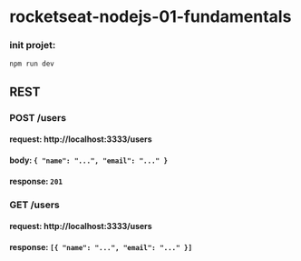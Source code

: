 # rocketseat-nodejs-01-fundamentals

### init projet:
`` npm run dev ``


## REST

### POST /users
#### request: http://localhost:3333/users
#### body: `` { "name": "...", "email": "..." } ``
#### response: `` 201 ``

### GET /users
#### request: http://localhost:3333/users
#### response: `` [{ "name": "...", "email": "..." }] ``

